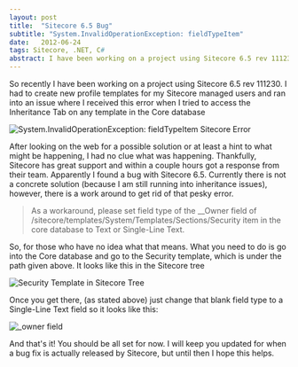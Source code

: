 ```yaml
---
layout: post
title:  "Sitecore 6.5 Bug"
subtitle: "System.InvalidOperationException: fieldTypeItem"
date:   2012-06-24
tags: Sitecore, .NET, C#
abstract: I have been working on a project using Sitecore 6.5 rev 111230. I had to create new profile templates for my Sitecore managed users and ran into an issue where I received this error when I tried to access the Inheritance Tab on any template in the Core database.
---
```

So recently I have been working on a project using Sitecore 6.5 rev 111230. I had to create new profile templates for my Sitecore managed users and ran into an issue where I received this error when I tried to access the Inheritance Tab on any template in the Core database

<p class="center">
	<img src="/images/blog/fieldtypeitem-error.png" alt="System.InvalidOperationException: fieldTypeItem Sitecore Error">
</p>

After looking on the web for a possible solution or at least a hint to what might be happening, I had no clue what was happening. Thankfully, Sitecore has great support and within a couple hours got a response from their team. Apparently I found a bug with Sitecore 6.5. Currently there is not a concrete solution (because I am still running into inheritance issues), however, there is a work around to get rid of that pesky error.

> As a workaround, please set field type of the __Owner field of /sitecore/templates/System/Templates/Sections/Security item in the core database to Text or Single-Line Text.

So, for those who have no idea what that means. What you need to do is go into the Core database and go to the Security template, which is under the path given above. It looks like this in the Sitecore tree

<p class="center">
	<img src="/images/blog/Security-Template.png" alt="Security Template in Sitecore Tree">
</p>

Once you get there, (as stated above) just change that blank field type to a Single-Line Text field so it looks like this:

<p class="center">
	<img src="/images/blog/owner-field.png" alt="_owner field">
</p>

And that's it! You should be all set for now. I will keep you updated for when a bug fix is actually released by Sitecore, but until then I hope this helps.